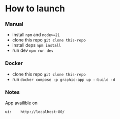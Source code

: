 # How to launch

### Manual

- install `npm` and `node>=21`
- clone this repo `git clone this-repo`
- install deps `npm install`
- run dev `npm run dev`

### Docker

- clone this repo `git clone this-repo`
- run `docker compose -p graphic-app up --build -d`

### Notes

App availible on

```
ui:    http://localhost:80/
```
